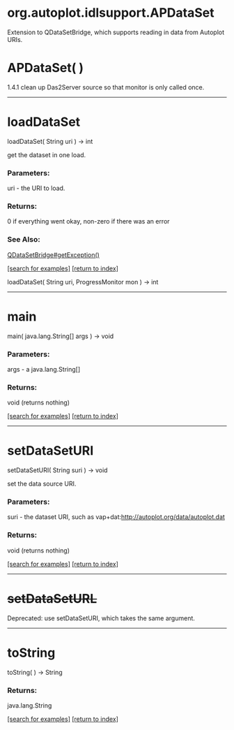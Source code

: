 # org.autoplot.idlsupport.APDataSet

Extension to QDataSetBridge, which supports reading in data from Autoplot URIs.

# APDataSet( )
1.4.1 clean up Das2Server source so that monitor is only called once.

***
<a name="loadDataSet"></a>
# loadDataSet
loadDataSet( String uri ) &rarr; int

get the dataset in one load.

### Parameters:
uri - the URI to load.

### Returns:
0 if everything went okay, non-zero if there was an error
### See Also:
<a href='QDataSetBridge.md#getException'>QDataSetBridge#getException()</a> <br>

<a href="https://github.com/autoplot/dev/search?q=loadDataSet&unscoped_q=loadDataSet">[search for examples]</a>
<a href="https://github.com/autoplot/documentation/blob/master/javadoc/index-all.md">[return to index]</a>

loadDataSet( String uri, ProgressMonitor mon ) &rarr; int<br>
***
<a name="main"></a>
# main
main( java.lang.String[] args ) &rarr; void



### Parameters:
args - a java.lang.String[]

### Returns:
void (returns nothing)


<a href="https://github.com/autoplot/dev/search?q=main&unscoped_q=main">[search for examples]</a>
<a href="https://github.com/autoplot/documentation/blob/master/javadoc/index-all.md">[return to index]</a>

***
<a name="setDataSetURI"></a>
# setDataSetURI
setDataSetURI( String suri ) &rarr; void

set the data source URI.

### Parameters:
suri - the dataset URI, such as vap+dat:http://autoplot.org/data/autoplot.dat

### Returns:
void (returns nothing)


<a href="https://github.com/autoplot/dev/search?q=setDataSetURI&unscoped_q=setDataSetURI">[search for examples]</a>
<a href="https://github.com/autoplot/documentation/blob/master/javadoc/index-all.md">[return to index]</a>

***
<a name="setDataSetURL"></a>
# <del>setDataSetURL</del>
Deprecated: use setDataSetURI, which takes the same argument.
***
<a name="toString"></a>
# toString
toString(  ) &rarr; String



### Returns:
java.lang.String


<a href="https://github.com/autoplot/dev/search?q=toString&unscoped_q=toString">[search for examples]</a>
<a href="https://github.com/autoplot/documentation/blob/master/javadoc/index-all.md">[return to index]</a>

